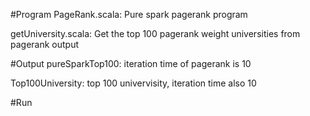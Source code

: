 #Program
PageRank.scala: Pure spark pagerank program

getUniversity.scala: Get the top 100 pagerank weight universities from pagerank output

#Output
pureSparkTop100: iteration time of pagerank is 10

Top100University: top 100 univervisity, iteration time also 10

#Run
```
```
